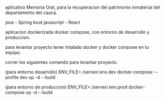 aplicativo Memoria Oral, para la recuperacion del patrimonio inmaterial del departamento del cauca.

java - Spring boot
javascript - React

aplicacion dockerizada docker compose, con entorno de desarrollo y produccion.

para levantar proyecto tener intalado docker y docker compose en tu equipo.

correr los siguientes comando para levantar proyecto.

(para entorno desarrollo)
ENV_FILE=./server/.env.dev docker-compose --profile dev up -d --build 

(para entorno de produccion)
ENV_FILE=./server/.env.prod docker-compose up -d --build 